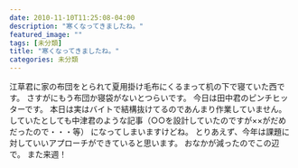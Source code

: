 ```yaml
---
date: 2010-11-10T11:25:08-04:00
description: "寒くなってきましたね。"
featured_image: ""
tags: [未分類]
title: "寒くなってきましたね。"
categories: 未分類
---
```


江草君に家の布団をとられて夏用掛け毛布にくるまって机の下で寝ていた西です。
さすがにもう布団か寝袋がないとつらいです。
今日は田中君のピンチヒッターです。
本日は実はバイトで結構抜けてるのであんまり作業していません。
していたとしても中津君のような記事（○○を設計していたのですが××がだめだったので・・・等） になってしまいますけどね。
とりあえず、今年は課題に対していいアプローチができていると思います。
おなかが減ったのでこの辺で。
また来週！

